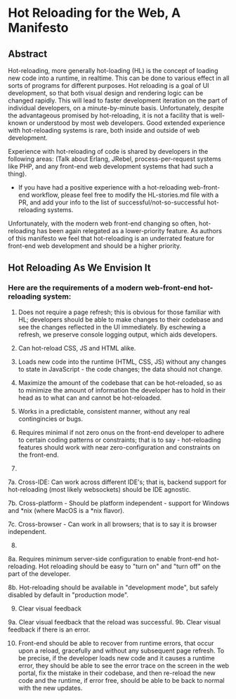 # Hot Reloading for the Web, A Manifesto



## Abstract

Hot-reloading, more generally hot-loading (HL) is the concept of loading new code into a runtime, in realtime. 
This can be done to various effect in all sorts of programs for different purposes. Hot reloading is a goal of UI development,
so that both visual design and rendering logic can be changed rapidly. This will lead to faster development iteration on the part of individual developers,
on a minute-by-minute basis. Unfortunately, despite the advantageous promised by hot-reloading, it is not a facility
that is well-known or understood by most web developers. Good extended experience with hot-reloading systems is rare, both inside and outside of web development.

Experience with hot-reloading of code is shared by developers in the following
areas: (Talk about Erlang, JRebel, process-per-request systems like PHP, and any front-end web development systems that had such a thing).
 
* If you have had a positive experience with a hot-reloading web-front-end workflow, please feel free to modify the HL-stories.md file with a PR,
 and add your info to the list of successful/not-so-successful hot-reloading systems.
 
Unfortunately, with the modern web front-end changing so often, hot-reloading has been again relegated as a lower-priority feature.
As authors of this manifesto we feel that hot-reloading is an underrated feature for front-end web development and should be
a higher priority.


## Hot Reloading As We Envision It

### Here are the requirements of a modern web-front-end hot-reloading system:


1. Does not require a page refresh; this is obvious for those familiar with HL;
developers should be able to make changes to their codebase and see the changes
reflected in the UI immediately. By eschewing a refresh, we preserve console logging
output, which aids developers.

2. Can hot-reload CSS, JS and HTML alike.

3. Loads new code into the runtime (HTML, CSS, JS) without any changes to state in JavaScript - the code changes;
the data should not change.

4. Maximize the amount of the codebase that can be hot-reloaded, so as to minimize the amount of information the developer
has to hold in their head as to what can and cannot be hot-reloaded.

5. Works in a predictable, consistent manner, without any real contingincies or bugs.

6. Requires minimal if not zero onus on the front-end developer to adhere to certain coding patterns or constraints;
that is to say - hot-reloading features should work with near zero-configuration and constraints on the front-end.

7. 
  7a. Cross-IDE: Can work across different IDE's; that is, backend support for hot-reloading (most likely websockets)
should be IDE agnostic.

  7b. Cross-platform - Should be platform independent - support for Windows and *nix (where MacOS is a *nix flavor).

  7c. Cross-browser - Can work in all browsers; that is to say it is browser independent.

8. 
  8a. Requires minimum server-side configuration to enable front-end hot-reloading. Hot reloading should be easy to
"turn on" and "turn off" on the part of the developer.

  8b. Hot-reloading should be available in "development mode", but safely disabled by default in "production mode".


9. Clear visual feedback

  9a. Clear visual feedback that the reload was successful.
  9b. Clear visual feedback if there is an error.
      
10. Front-end should be able to recover from runtime errors, that occur upon a reload, gracefully and without any 
subsequent page refresh. To be precise, if the developer loads new code and it causes a runtime error, 
they should be able to see the error trace on the 
screen in the web portal, fix the mistake in their codebase, and then re-reload the new code and the runtime, if error
free, should be able to be back to normal with the new updates.